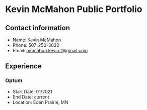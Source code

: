 # Kevin McMahon Public Portfolio
## Contact information
* Name:  Kevin McMahon
* Phone: 507-250-3032
* Email: mcmahon.kevin.t@gmail.com

## Experience

### Optum 
* Start Date: 01/2021
* End Date: current
* Location: Eden Prairie, MN

